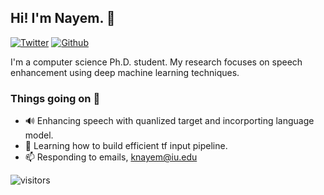 ## Hi! I'm Nayem. 👋


[![Twitter](https://img.shields.io/twitter/follow/i_Nayem?style=social&label=%20%40i_Nayem)](https://twitter.com/i_Nayem) [![Github](https://img.shields.io/github/followers/nayem?style=social&label=%20%40nayem)](https://github.com/nayem)

I'm a computer science Ph.D. student. My research focuses on speech enhancement using deep machine learning techniques. 


### Things going on 🎃

- 🔊 Enhancing speech with quanlized target and incorporting language model.
- 🌱 Learning how to build efficient tf input pipeline.
- 📫 Responding to emails, knayem@iu.edu


![visitors](https://visitor-badge.glitch.me/badge?page_id=readme.md)


<!--
**nayem/nayem** is a ✨ _special_ ✨ repository because its `README.md` (this file) appears on your GitHub profile.

Here are some ideas to get you started:

- 🔭 I’m currently working on ...
- 🌱 I’m currently learning ...
- 👯 I’m looking to collaborate on ...
- 🤔 I’m looking for help with ...
- 💬 Ask me about ...
- 📫 How to reach me: ...
- 😄 Pronouns: ...
- ⚡ Fun fact: ...
-->
